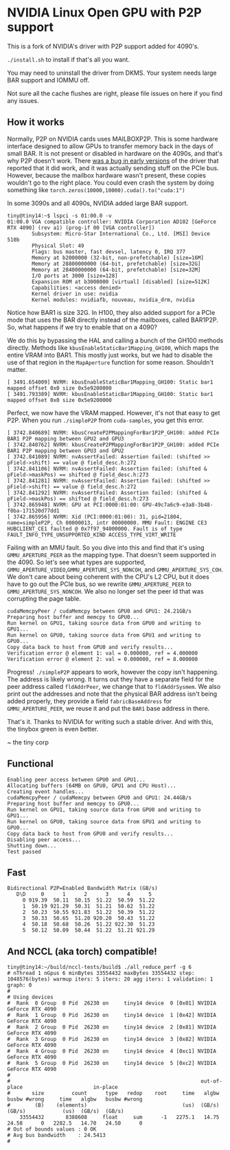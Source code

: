 # NVIDIA Linux Open GPU with P2P support

This is a fork of NVIDIA's driver with P2P support added for 4090's.

`./install.sh` to install if that's all you want.

You may need to uninstall the driver from DKMS. Your system needs large BAR support and IOMMU off.

Not sure all the cache flushes are right, please file issues on here if you find any issues.

## How it works

Normally, P2P on NVIDIA cards uses MAILBOXP2P. This is some hardware interface designed to allow GPUs to transfer memory back in the days of small BAR. It is not present or disabled in hardware on the 4090s, and that's why P2P doesn't work. There [was a bug in early versions](https://forums.developer.nvidia.com/t/standard-nvidia-cuda-tests-fail-with-dual-rtx-4090-linux-box/233202) of the driver that reported that it did work, and it was actually sending stuff on the PCIe bus. However, because the mailbox hardware wasn't present, these copies wouldn't go to the right place. You could even crash the system by doing something like `torch.zeros(10000,10000).cuda().to("cuda:1")`

In some 3090s and all 4090s, NVIDIA added large BAR support.

```
tiny@tiny14:~$ lspci -s 01:00.0 -v
01:00.0 VGA compatible controller: NVIDIA Corporation AD102 [GeForce RTX 4090] (rev a1) (prog-if 00 [VGA controller])
        Subsystem: Micro-Star International Co., Ltd. [MSI] Device 510b
        Physical Slot: 49
        Flags: bus master, fast devsel, latency 0, IRQ 377
        Memory at b2000000 (32-bit, non-prefetchable) [size=16M]
        Memory at 28800000000 (64-bit, prefetchable) [size=32G]
        Memory at 28400000000 (64-bit, prefetchable) [size=32M]
        I/O ports at 3000 [size=128]
        Expansion ROM at b3000000 [virtual] [disabled] [size=512K]
        Capabilities: <access denied>
        Kernel driver in use: nvidia
        Kernel modules: nvidiafb, nouveau, nvidia_drm, nvidia
```

Notice how BAR1 is size 32G. In H100, they also added support for a PCIe mode that uses the BAR directly instead of the mailboxes, called BAR1P2P. So, what happens if we try to enable that on a 4090?

We do this by bypassing the HAL and calling a bunch of the GH100 methods directly. Methods like `kbusEnableStaticBar1Mapping_GH100`, which maps the entire VRAM into BAR1. This mostly just works, but we had to disable the use of that region in the `MapAperture` function for some reason. Shouldn't matter.

```
[ 3491.654009] NVRM: kbusEnableStaticBar1Mapping_GH100: Static bar1 mapped offset 0x0 size 0x5e9200000
[ 3491.793389] NVRM: kbusEnableStaticBar1Mapping_GH100: Static bar1 mapped offset 0x0 size 0x5e9200000
```

Perfect, we now have the VRAM mapped. However, it's not that easy to get P2P. When you run `./simpleP2P` from `cuda-samples`, you get this error.

```
[ 3742.840689] NVRM: kbusCreateP2PMappingForBar1P2P_GH100: added PCIe BAR1 P2P mapping between GPU2 and GPU3
[ 3742.840762] NVRM: kbusCreateP2PMappingForBar1P2P_GH100: added PCIe BAR1 P2P mapping between GPU3 and GPU2
[ 3742.841089] NVRM: nvAssertFailed: Assertion failed: (shifted >> pField->shift) == value @ field_desc.h:272
[ 3742.841106] NVRM: nvAssertFailed: Assertion failed: (shifted & pField->maskPos) == shifted @ field_desc.h:273
[ 3742.841281] NVRM: nvAssertFailed: Assertion failed: (shifted >> pField->shift) == value @ field_desc.h:272
[ 3742.841292] NVRM: nvAssertFailed: Assertion failed: (shifted & pField->maskPos) == shifted @ field_desc.h:273
[ 3742.865948] NVRM: GPU at PCI:0000:01:00: GPU-49c7a6c9-e3a8-3b48-f0ba-171520d77dd1
[ 3742.865956] NVRM: Xid (PCI:0000:01:00): 31, pid=21804, name=simpleP2P, Ch 00000013, intr 00000000. MMU Fault: ENGINE CE3 HUBCLIENT_CE1 faulted @ 0x7f97_94000000. Fault is of type FAULT_INFO_TYPE_UNSUPPORTED_KIND ACCESS_TYPE_VIRT_WRITE
```

Failing with an MMU fault. So you dive into this and find that it's using `GMMU_APERTURE_PEER` as the mapping type. That doesn't seem supported in the 4090. So let's see what types are supported, `GMMU_APERTURE_VIDEO`,`GMMU_APERTURE_SYS_NONCOH`, and `GMMU_APERTURE_SYS_COH`. We don't care about being coherent with the CPU's L2 CPU, but it does have to go out the PCIe bus, so we rewrite `GMMU_APERTURE_PEER` to `GMMU_APERTURE_SYS_NONCOH`. We also no longer set the peer id that was corrupting the page table.

```
cudaMemcpyPeer / cudaMemcpy between GPU0 and GPU1: 24.21GB/s
Preparing host buffer and memcpy to GPU0...
Run kernel on GPU1, taking source data from GPU0 and writing to GPU1...
Run kernel on GPU0, taking source data from GPU1 and writing to GPU0...
Copy data back to host from GPU0 and verify results...
Verification error @ element 1: val = 0.000000, ref = 4.000000
Verification error @ element 2: val = 0.000000, ref = 8.000000
```

Progress! `./simpleP2P` appears to work, however the copy isn't happening. The address is likely wrong. It turns out they have a separate field for the peer address called `fldAddrPeer`, we change that to `fldAddrSysmem`. We also print out the addresses and note that the physical BAR address isn't being added properly, they provide a field `fabricBaseAddress` for `GMMU_APERTURE_PEER`, we reuse it and put the `BAR1` base address in there.

That's it. Thanks to NVIDIA for writing such a stable driver. And with this, the tinybox green is even better.

~ the tiny corp

## Functional

```
Enabling peer access between GPU0 and GPU1...
Allocating buffers (64MB on GPU0, GPU1 and CPU Host)...
Creating event handles...
cudaMemcpyPeer / cudaMemcpy between GPU0 and GPU1: 24.44GB/s
Preparing host buffer and memcpy to GPU0...
Run kernel on GPU1, taking source data from GPU0 and writing to GPU1...
Run kernel on GPU0, taking source data from GPU1 and writing to GPU0...
Copy data back to host from GPU0 and verify results...
Disabling peer access...
Shutting down...
Test passed
```

## Fast

```
Bidirectional P2P=Enabled Bandwidth Matrix (GB/s)
   D\D     0      1      2      3      4      5
     0 919.39  50.11  50.15  51.22  50.59  51.22
     1  50.19 921.29  50.31  51.21  50.62  51.22
     2  50.23  50.55 921.83  51.22  50.39  51.22
     3  50.33  50.65  51.20 920.20  50.43  51.22
     4  50.18  50.68  50.26  51.22 922.30  51.23
     5  50.12  50.09  50.44  51.22  51.21 921.29
```

## And NCCL (aka torch) compatible!

```
tiny@tiny14:~/build/nccl-tests/build$ ./all_reduce_perf -g 6
# nThread 1 nGpus 6 minBytes 33554432 maxBytes 33554432 step: 1048576(bytes) warmup iters: 5 iters: 20 agg iters: 1 validation: 1 graph: 0
#
# Using devices
#  Rank  0 Group  0 Pid  26230 on     tiny14 device  0 [0x01] NVIDIA GeForce RTX 4090
#  Rank  1 Group  0 Pid  26230 on     tiny14 device  1 [0x42] NVIDIA GeForce RTX 4090
#  Rank  2 Group  0 Pid  26230 on     tiny14 device  2 [0x81] NVIDIA GeForce RTX 4090
#  Rank  3 Group  0 Pid  26230 on     tiny14 device  3 [0x82] NVIDIA GeForce RTX 4090
#  Rank  4 Group  0 Pid  26230 on     tiny14 device  4 [0xc1] NVIDIA GeForce RTX 4090
#  Rank  5 Group  0 Pid  26230 on     tiny14 device  5 [0xc2] NVIDIA GeForce RTX 4090
#
#                                                              out-of-place                       in-place
#       size         count      type   redop    root     time   algbw   busbw #wrong     time   algbw   busbw #wrong
#        (B)    (elements)                               (us)  (GB/s)  (GB/s)            (us)  (GB/s)  (GB/s)
    33554432       8388608     float     sum      -1   2275.1   14.75   24.58      0   2282.5   14.70   24.50      0
# Out of bounds values : 0 OK
# Avg bus bandwidth    : 24.5413
#
```
